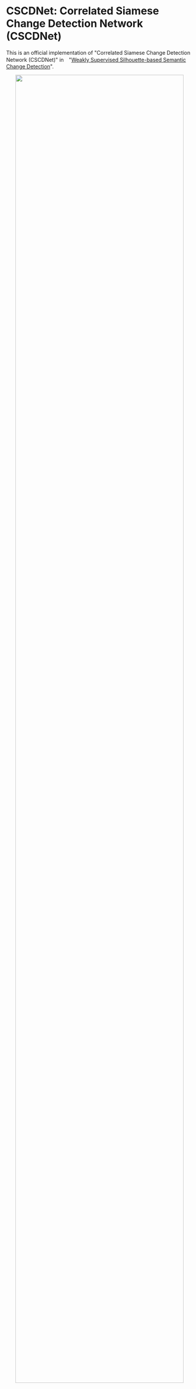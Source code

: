 # CSCDNet: Correlated Siamese Change Detection Network (CSCDNet)
This is an official implementation of "Correlated Siamese Change Detection Network (CSCDNet)" in　"[Weakly Supervised Silhouette-based Semantic Change Detection](https://arxiv.org/abs/1811.11985)".

<p align="center">
    <img src='https://drive.google.com/uc?export=view&id=1g0oPp5Kw4chnQ_FSyxc2TNdnNdlz9ZD0' width=95%/></a>
</p>

http://www.vision.is.tohoku.ac.jp/us/research/4d_city_modeling/pano_cd_dataset/

## Environments
This code was developed and tested with Python 3.6.8 and PyTorch 1.0 and CUDA 9.2.
* GCC
```
# Build and install GCC (>= 7.4.0) if not installed
# Set path variables
export PATH=/home/$USER/local/gcc/bin:$PATH  
export LD_LIBRARY_PATH=/home/$USER/local/gcc/lib64:$LD_LIBRARY_PATH  
```

* Virtualenv for system setting
```
# Set CUDA path. 
# In case of server, the following CUDA path setting with module load command might be necessary.
module load cuda/9.2/9.2.88.1  
 
# Create a virtualenv environment
virtualenv -p python /path/to/env/pytorch1.0cuda9.2 

#Activate the virtualenv environment
source /path/to/env/pytorch1.0cuda9.2/bin/activate

# Install dependencies
pip install -r requirements.txt
```

* Download the pretrained model of resnet18
```
sh download_resnet.sh
```

* Build correlation layer package from [flownet2](https://github.com/NVIDIA/flownet2-pytorch).
```
sh build_correlation_package.sh
```

## Training
Train change detection network with correlation layers (CSCDNet)
```
# i-th set of N-hold cross-validation  (0 <= i < N)
python train.py  --cvset i --use-corr --datadir /path/to/data --checkpointdir /path/to/log --max-iteration 50000 --num-workers 16 --batch-size 32 --icount-plot 50 --icount-save 10000
```

Train change detection network without correlation layers (CDNet)
```
# i-th set of N-hold cross-validation  (0 <= i < N)
python train.py  --cvset i --datadir /path/to/data --checkpointdir /path/to/log --max-iteration 50000 --num-workers 16 --batch-size 32 --icount-plot 50 --icount-save 10000
```

You can start a tensorboard session
```
tensorboard --logdir=/path/to/log 
```


## Testing
CSCDNet
```
python test.py --use-corr --dataset PCD --datadir /path/to/data --checkpointdir /path/to/log/cscdnet/checkpoint
```
CDNet
```
python test.py --dataset PCD --datadir /path/to/data --checkpointdir /path/to/log/cdnet/checkpoint
```

## Citation
If you find this implementation useful in your work, please cite the paper. Here is a BibTeX entry:
```
@article{sakurada2018weakly,
  title={Weakly Supervised Silhouette-based Semantic Change Detection},
  author={Sakurada, Ken},
  journal={arXiv preprint arXiv:1811.11985},
  year={2018}
}
```
The preprint can be found [here](https://arxiv.org/abs/1811.11985).
